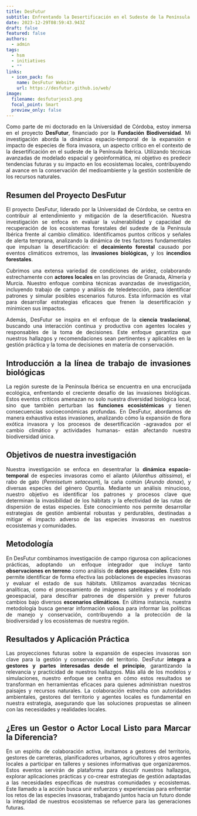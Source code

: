 ```yaml
---
title: DesFutur
subtitle: Enfrentando la Desertificación en el Sudeste de la Península Ibérica
date: 2023-12-29T08:59:43.943Z
draft: false
featured: false
authors:
  - admin
tags:
  - hsm
  - initiatives
  - ""
links:
  - icon_pack: fas
    name: DesFutur Website
    url: https://desfutur.github.io/web/
image:
  filename: desfuturjess3.png
  focal_point: Smart
  preview_only: false
---
```

<!--StartFragment-->

<div style="text-align: justify;">

Como parte de mi doctorado en la Universidad de Córdoba, estoy inmersa en el proyecto **DesFutur**, financiado por la **Fundación Biodiversidad**. Mi investigación aborda la dinámica espacio-temporal de la expansión e impacto de especies de flora invasora, un aspecto crítico en el contexto de la desertificación en el sudeste de la Península Ibérica. Utilizando técnicas avanzadas de modelado espacial y geoinformática, mi objetivo es predecir tendencias futuras y su impacto en los ecosistemas locales, contribuyendo al avance en la conservación del medioambiente y la gestión sostenible de los recursos naturales. 

<!--EndFragment-->

<!--StartFragment-->

<div style="text-align: justify;">



## Resumen del Proyecto DesFutur

El proyecto DesFutur, liderado por la Universidad de Córdoba, se centra en contribuir al entendimiento y mitigación de la desertificación. Nuestra investigación se enfoca en evaluar la vulnerabilidad y capacidad de recuperación de los ecosistemas forestales del sudeste de la Península Ibérica frente al cambio climático. Identificamos puntos críticos y señales de alerta temprana, analizando la dinámica de tres factores fundamentales que impulsan la desertificación: el **decaimiento forestal** causado por eventos climáticos extremos, las **invasiones biológicas,** y los **incendios forestales**.

Cubrimos una extensa variedad de condiciones de aridez, colaborando estrechamente con **actores locales** en las provincias de Granada, Almería y Murcia. Nuestro enfoque combina técnicas avanzadas de investigación, incluyendo trabajo de campo y análisis de teledetección, para identificar patrones y simular posibles escenarios futuros. Esta información es vital para desarrollar estrategias eficaces que frenen la desertificación y minimicen sus impactos.

Además, DesFutur se inspira en el enfoque de la **ciencia traslacional**, buscando una interacción continua y productiva con agentes locales y responsables de la toma de decisiones. Este enfoque garantiza que nuestros hallazgos y recomendaciones sean pertinentes y aplicables en la gestión práctica y la toma de decisiones en materia de conservación.

<!--EndFragment-->

<!--StartFragment-->

<div style="text-align: justify;">

## Introducción a la línea de trabajo de invasiones biológicas

La región sureste de la Península Ibérica se encuentra en una encrucijada ecológica, enfrentando el creciente desafío de las invasiones biológicas. Estos eventos críticos amenazan no solo nuestra diversidad biológica local, sino que también perturban las **funciones ecosistémicas** y tienen consecuencias socioeconómicas profundas. En DesFutur, abordamos de manera exhaustiva estas invasiones, analizando cómo la expansión de flora exótica invasora y los procesos de desertificación -agravados por el cambio climático y actividades humanas- están afectando nuestra biodiversidad única. 

<!--EndFragment-->

<!--StartFragment-->

<div style="text-align: justify;">

## Objetivos de nuestra investigación

Nuestra investigación se enfoca en desentrañar la **dinámica espacio-temporal** de especies invasoras como el ailanto (*Ailanthus altissima*), el rabo de gato (*Pennisetum setaceum*), la caña común (*Arundo donax*), y diversas especies del género Opuntia. Mediante un análisis minucioso, nuestro objetivo es identificar los patrones y procesos clave que determinan la invasibilidad de los hábitats y la efectividad de las rutas de dispersión de estas especies. Este conocimiento nos permite desarrollar estrategias de gestión ambiental robustas y perdurables, destinadas a mitigar el impacto adverso de las especies invasoras en nuestros ecosistemas y comunidades. 

<!--EndFragment-->

<!--StartFragment-->

<div style="text-align: justify;">

## Metodología

En DesFutur combinamos investigación de campo rigurosa con aplicaciones prácticas, adoptando un enfoque integrador que incluye tanto **observaciones en terreno** como análisis de **datos geoespaciales**. Esto nos permite identificar de forma efectiva las poblaciones de especies invasoras y evaluar el estado de sus hábitats. Utilizamos avanzadas técnicas analíticas, como el procesamiento de imágenes satelitales y el modelado geoespacial, para descifrar patrones de dispersión y prever futuros cambios bajo diversos **escenarios climáticos**. En última instancia, nuestra metodología busca generar información valiosa para informar las políticas de manejo y conservación, contribuyendo a la protección de la biodiversidad y los ecosistemas de nuestra región. 

<!--EndFragment-->

<!--StartFragment-->

<div style="text-align: justify;">

## Resultados y Aplicación Práctica

Las proyecciones futuras sobre la expansión de especies invasoras son clave para la gestión y conservación del territorio. DesFutur **integra a gestores y partes interesadas desde el principio**, garantizando la relevancia y practicidad de nuestros hallazgos. Más allá de los modelos y simulaciones, nuestro enfoque se centra en cómo estos resultados se transforman en herramientas eficaces para quienes administran nuestros paisajes y recursos naturales. La colaboración estrecha con autoridades ambientales, gestores del territorio y agentes locales es fundamental en nuestra estrategia, asegurando que las soluciones propuestas se alineen con las necesidades y realidades locales. 

<!--EndFragment-->

<!--StartFragment-->

<div style="text-align: justify;">

## ¿Eres un Gestor o Actor Local Listo para Marcar la Diferencia?

En un espíritu de colaboración activa, invitamos a gestores del territorio, gestores de carreteras, planificadores urbanos, agricultores y otros agentes locales a participar en talleres y sesiones informativas que organizaremos. Estos eventos servirán de plataforma para discutir nuestros hallazgos, explorar aplicaciones prácticas y co-crear estrategias de gestión adaptadas a las necesidades específicas de nuestras comunidades y ecosistemas. Este llamado a la acción busca unir esfuerzos y experiencias para enfrentar los retos de las especies invasoras, trabajando juntos hacia un futuro donde la integridad de nuestros ecosistemas se refuerce para las generaciones futuras.  

<!--EndFragment-->